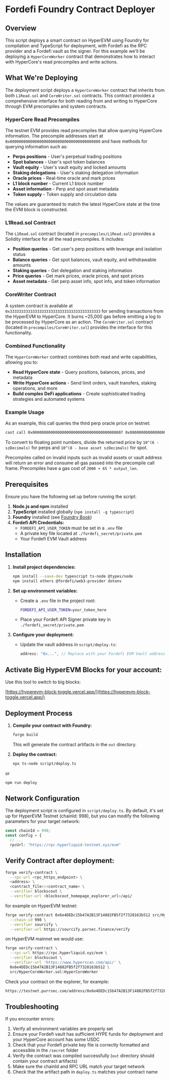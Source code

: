 # Fordefi Foundry Contract Deployer

## Overview
This script deploys a smart contract on HyperEVM using Foundry for compilation and TypeScript for deployment, with Fordefi as the RPC provider and a Fordefi vault as the signer. For this example we'll be deploying a `HyperCoreWorker` contract that demonstrates how to interact with HyperCore's read precompiles and write actions.

## What We're Deploying

The deployment script deploys a `HyperCoreWorker` contract that inherits from both `L1Read.sol` and `CoreWriter.sol` contracts. This contract provides a comprehensive interface for both reading from and writing to HyperCore through EVM precompiles and system contracts.

### HyperCore Read Precompiles

The testnet EVM provides read precompiles that allow querying HyperCore information. The precompile addresses start at `0x0000000000000000000000000000000000000800` and have methods for querying information such as:

- **Perps positions** - User's perpetual trading positions
- **Spot balances** - User's spot token balances  
- **Vault equity** - User's vault equity and locked amounts
- **Staking delegations** - User's staking delegation information
- **Oracle prices** - Real-time oracle and mark prices
- **L1 block number** - Current L1 block number
- **Asset information** - Perp and spot asset metadata
- **Token supply** - Token supply and circulation data

The values are guaranteed to match the latest HyperCore state at the time the EVM block is constructed.

### L1Read.sol Contract

The `L1Read.sol` contract (located in `precompiles/L1Read.sol`) provides a Solidity interface for all the read precompiles. It includes:

- **Position queries** - Get user's perp positions with leverage and isolation status
- **Balance queries** - Get spot balances, vault equity, and withdrawable amounts
- **Staking queries** - Get delegation and staking information
- **Price queries** - Get mark prices, oracle prices, and spot prices
- **Asset metadata** - Get perp asset info, spot info, and token information

### CoreWriter Contract

A system contract is available at `0x3333333333333333333333333333333333333333` for sending transactions from the HyperEVM to HyperCore. It burns ~25,000 gas before emitting a log to be processed by HyperCore as an action. The `CoreWriter.sol` contract (located in `precompiles/CoreWriter.sol`) provides the interface for this functionality.

### Combined Functionality

The `HyperCoreWorker` contract combines both read and write capabilities, allowing you to:
- **Read HyperCore state** - Query positions, balances, prices, and metadata
- **Write HyperCore actions** - Send limit orders, vault transfers, staking operations, and more
- **Build complex DeFi applications** - Create sophisticated trading strategies and automated systems

### Example Usage

As an example, this call queries the third perp oracle price on testnet:

```bash
cast call 0x0000000000000000000000000000000000000807 0x0000000000000000000000000000000000000000000000000000000000000003 --rpc-url https://rpc.hyperliquid-testnet.xyz/evm
```

To convert to floating point numbers, divide the returned price by `10^(6 - szDecimals)` for perps and `10^(8 - base asset szDecimals)` for spot.

Precompiles called on invalid inputs such as invalid assets or vault address will return an error and consume all gas passed into the precompile call frame. Precompiles have a gas cost of `2000 + 65 * output_len`.


## Prerequisites
Ensure you have the following set up before running the script:

1. **Node.js and npm** installed
2. **TypeScript** installed globally (`npm install -g typescript`)
3. **Foundry** installed (see [Foundry Book](https://book.getfoundry.sh/getting-started/installation))
4. **Fordefi API Credentials:**
   - `FORDEFI_API_USER_TOKEN` must be set in a `.env` file
   - A private key file located at `./fordefi_secret/private.pem`
   - Your Fordefi EVM Vault address

## Installation

1. **Install project dependencies:**
   ```sh
   npm install --save-dev typescript ts-node @types/node
   npm install ethers @fordefi/web3-provider dotenv
   ```

2. **Set up environment variables:**
   - Create a `.env` file in the project root:
     ```sh
     FORDEFI_API_USER_TOKEN=your_token_here
     ```
   - Place your Fordefi API Signer private key in `./fordefi_secret/private.pem`

3. **Configure your deployment:**
   - Update the vault address in `script/deploy.ts`:
     ```typescript
     address: "0x...", // Replace with your Fordefi EVM Vault address
     ```

## Activate Big HyperEVM Blocks for your account:

Use this tool to switch to big blocks:

[https://hyperevm-block-toggle.vercel.app/](https://hyperevm-block-toggle.vercel.app/)


## Deployment Process

1. **Compile your contract with Foundry:**
   ```sh
   forge build
   ```
   This will generate the contract artifacts in the `out` directory.

2. **Deploy the contract:**
   ```sh
   npx ts-node script/deploy.ts
   ```
  
  or

  ```bash
  npm run deploy
  ```

## Network Configuration

The deployment script is configured in `script/deploy.ts`. By default, it's set up for HyperEVM Testnet (chainId: 998), but you can modify the following parameters for your target network:

```typescript
const chainId = 998;
const config = {
  // ...
  rpcUrl: "https://rpc.hyperliquid-testnet.xyz/evm"
```
## Verify Contract after deployment:

```bash
forge verify-contract \
  --rpc-url <rpc_https_endpoint> \
  <address> \
  <contract_file>:<contract_name> \
  --verifier blockscout \
  --verifier-url <blockscout_homepage_explorer_url>/api/
```
for example on HyperEVM testnet:

```bash
forge verify-contract 0x6e4DEDc15b47A2B13F14882FB5f2f7328163b512 src/HyperCoreWorker.sol:HyperCoreWorker \
  --chain-id 998 \
  --verifier sourcify \
  --verifier-url https://sourcify.parsec.finance/verify
```

on HyperEVM mainnet we would use:

```bash
forge verify-contract \
  --rpc-url https://rpc.hyperliquid.xyz/evm \
  --verifier blockscout \
  --verifier-url 'https://www.hyperscan.com/api/' \
  0x6e4DEDc15b47A2B13F14882FB5f2f7328163b512 \
  src/HyperCoreWorker.sol:HyperCoreWorker
```

Check your contract on the explorer, for example:

```bash
https://testnet.purrsec.com/address/0x6e4DEDc15b47A2B13F14882FB5f2f7328163b512/contract
```

## Troubleshooting

If you encounter errors:
1. Verify all environment variables are properly set
2. Ensure your Fordefi vault has sufficient HYPE funds for deployment and your HyperCore account has some USDC
3. Check that your Fordefi private key file is correctly formatted and accessible in the `/secret` folder
4. Verify the contract was compiled successfully (`out` directory should contain your contract artifacts)
5. Make sure the chainId and RPC URL match your target network
6. Check that the artifact path in `deploy.ts` matches your contract name